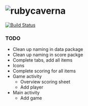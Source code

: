 # ![ruby](https://github.com/raphaelmeyer/caverna/raw/master/icon.png)caverna

[![Build Status](https://secure.travis-ci.org/raphaelmeyer/caverna.png?branch=master)](http://travis-ci.org/raphaelmeyer/caverna)

### TODO

* Clean up naming in data package
* Clean up naming in score packge
* Complete tabs, add all items
* Icons
* Complete scoring for all items
* Game activity
  * Overview scoring sheet
  * Add player
* Main activity
  * Add game
